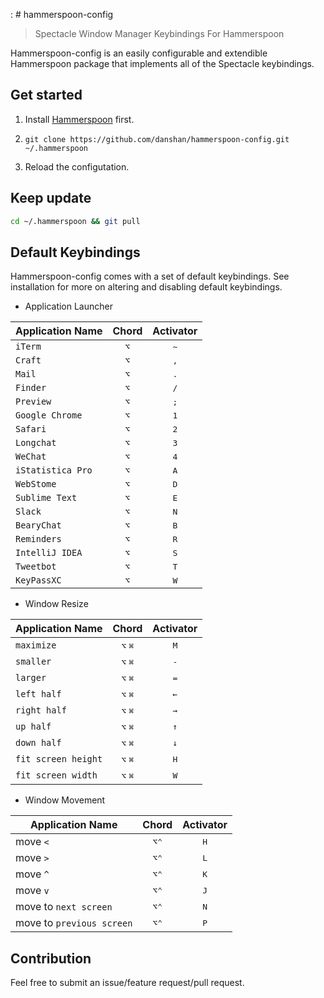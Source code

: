 :     # hammerspoon-config

> Spectacle Window Manager Keybindings For Hammerspoon

Hammerspoon-config is an easily configurable and extendible Hammerspoon package that implements all of the Spectacle keybindings.

## Get started

1. Install [Hammerspoon](http://www.hammerspoon.org/) first.

2. `git clone https://github.com/danshan/hammerspoon-config.git ~/.hammerspoon`

3. Reload the configutation.

## Keep update

```bash
cd ~/.hammerspoon && git pull
```

## Default Keybindings

Hammerspoon-config comes with a set of default keybindings. See installation for more on altering and disabling default keybindings.

* Application Launcher

| Application Name | Chord | Activator |
| -----------------|:-----:|:---------:|
| `iTerm` | <kbd>⌥</kbd> | <kbd>~</kbd> |
| `Craft` | <kbd>⌥</kbd> | <kbd>,</kbd> |
| `Mail` | <kbd>⌥</kbd> | <kbd>.</kbd> |
| `Finder` | <kbd>⌥</kbd> | <kbd>/</kbd> |
| `Preview` | <kbd>⌥</kbd> | <kbd>;</kbd> |
| `Google Chrome` | <kbd>⌥</kbd> | <kbd>1</kbd> |
| `Safari` | <kbd>⌥</kbd> | <kbd>2</kbd> |
| `Longchat` | <kbd>⌥</kbd> | <kbd>3</kbd> |
| `WeChat` | <kbd>⌥</kbd> | <kbd>4</kbd> |
| `iStatistica Pro` | <kbd>⌥</kbd> | <kbd>A</kbd> |
| `WebStome` | <kbd>⌥</kbd> | <kbd>D</kbd> |
| `Sublime Text` | <kbd>⌥</kbd> | <kbd>E</kbd> |
| `Slack` | <kbd>⌥</kbd> | <kbd>N</kbd> |
| `BearyChat` | <kbd>⌥</kbd> | <kbd>B</kbd> |
| `Reminders` | <kbd>⌥</kbd> | <kbd>R</kbd> |
| `IntelliJ IDEA` | <kbd>⌥</kbd> | <kbd>S</kbd> |
| `Tweetbot` | <kbd>⌥</kbd> | <kbd>T</kbd> |
| `KeyPassXC` | <kbd>⌥</kbd> | <kbd>W</kbd> |

* Window Resize

| Application Name | Chord | Activator |
| -----------------|:-----:|:---------:|
| `maximize` | <kbd>⌥</kbd> <kbd>⌘</kbd> | <kbd>M</kbd> |
| `smaller` | <kbd>⌥</kbd> <kbd>⌘</kbd> | <kbd>-</kbd> |
| `larger` | <kbd>⌥</kbd> <kbd>⌘</kbd> | <kbd>=</kbd> |
| `left half` | <kbd>⌥</kbd> <kbd>⌘</kbd> | <kbd>←</kbd> |
| `right half` | <kbd>⌥</kbd> <kbd>⌘</kbd> | <kbd>→</kbd> |
| `up half` | <kbd>⌥</kbd> <kbd>⌘</kbd> | <kbd>↑</kbd> |
| `down half` | <kbd>⌥</kbd> <kbd>⌘</kbd> | <kbd>↓</kbd> |
| `fit screen height` | <kbd>⌥</kbd> <kbd>⌘</kbd> | <kbd>H</kbd> |
| `fit screen width` | <kbd>⌥</kbd> <kbd>⌘</kbd> | <kbd>W</kbd> |

* Window Movement

| Application Name | Chord | Activator |
| -----------------|:-----:|:---------:|
| move `<` | <kbd>⌥</kbd><kbd>⌃</kbd> | <kbd>H</kbd> |
| move `>` | <kbd>⌥</kbd><kbd>⌃</kbd> | <kbd>L</kbd> |
| move `^` | <kbd>⌥</kbd><kbd>⌃</kbd> | <kbd>K</kbd> |
| move `v` | <kbd>⌥</kbd><kbd>⌃</kbd> | <kbd>J</kbd> |
| move to `next screen` | <kbd>⌥</kbd><kbd>⌃</kbd> | <kbd>N</kbd> |
| move to `previous screen` | <kbd>⌥</kbd><kbd>⌃</kbd> | <kbd>P</kbd> |

## Contribution

Feel free to submit an issue/feature request/pull request.
